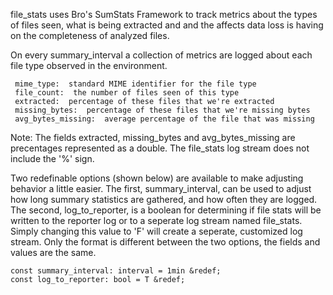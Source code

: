 file_stats uses Bro's SumStats Framework to track metrics about the types of files seen, what is being extracted and and the affects data loss is having on the completeness of analyzed files.

On every summary_interval a collection of metrics are logged about each file type observed in the environment.

     mime_type:  standard MIME identifier for the file type
     file_count:  the number of files seen of this type  
     extracted:  percentage of these files that we're extracted
     missing_bytes:  percentage of these files that we're missing bytes
     avg_bytes_missing:  average percentage of the file that was missing
        

Note: The fields extracted, missing_bytes and avg_bytes_missing are precentages represented as a double. The file_stats log stream does not include the '%' sign.

Two redefinable options (shown below) are available to make adjusting behavior a little easier. The first, summary_interval, can be used to adjust how long summary statistics are gathered, and how often they are logged. The second, log_to_reporter, is a boolean for determining if file stats will be written to the reporter log or to a seperate log stream named file_stats. Simply changing this value to 'F' will create a seperate, customized log stream.  Only the format is different between the two options, the fields and values are the same.

    const summary_interval: interval = 1min &redef;
    const log_to_reporter: bool = T &redef;
 
